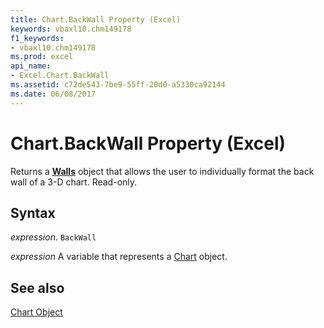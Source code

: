 ```yaml
---
title: Chart.BackWall Property (Excel)
keywords: vbaxl10.chm149178
f1_keywords:
- vbaxl10.chm149178
ms.prod: excel
api_name:
- Excel.Chart.BackWall
ms.assetid: c72de543-7be9-55ff-20d0-a5330ca92144
ms.date: 06/08/2017
---
```



# Chart.BackWall Property (Excel)

Returns a  **[Walls](Excel.Walls(object).md)** object that allows the user to individually format the back wall of a 3-D chart. Read-only.


## Syntax

 _expression_. `BackWall`

 _expression_ A variable that represents a [Chart](Excel.Chart-graph-object.md) object.


## See also


[Chart Object](Excel.Chart(object).md)

